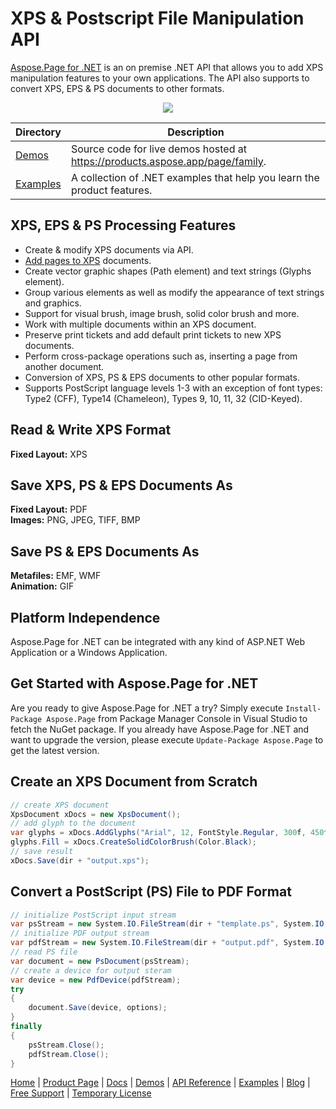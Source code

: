 
# XPS & Postscript File Manipulation API

[Aspose.Page for .NET](https://products.aspose.com/page/net) is an on premise .NET API that allows you to add XPS manipulation features to your own applications. The API also supports to convert XPS, EPS & PS documents to other formats.

<p align="center">

  <a title="Download complete Aspose.Page for .NET source code" href="https://github.com/aspose-page/Aspose.Page-for-.NET/archive/master.zip">
	<img src="https://raw.github.com/AsposeExamples/java-examples-dashboard/master/images/downloadZip-Button-Large.png" />
  </a>
</p>

Directory | Description
--------- | -----------
[Demos](Demos)  | Source code for live demos hosted at https://products.aspose.app/page/family.
[Examples](Examples)  | A collection of .NET examples that help you learn the product features.

## XPS, EPS & PS Processing Features

- Create & modify XPS documents via API.
- [Add pages to XPS](https://docs.aspose.com/page/net/add-pages-to-xps-document/) documents.
- Create vector graphic shapes (Path element) and text strings (Glyphs element).
- Group various elements as well as modify the appearance of text strings and graphics.
- Support for visual brush, image brush, solid color brush and more.
- Work with multiple documents within an XPS document.
- Preserve print tickets and  add default print tickets to new XPS documents.
- Perform cross-package operations such as, inserting a page from another document.
- Conversion of XPS, PS & EPS documents to other popular formats.
- Supports PostScript language levels 1-3 with an exception of font types: Type2 (CFF), Type14 (Chameleon), Types 9, 10, 11, 32 (CID-Keyed).

## Read & Write XPS Format

**Fixed Layout:** XPS

## Save XPS, PS & EPS Documents As

**Fixed Layout:** PDF\
**Images:** PNG, JPEG, TIFF, BMP

## Save PS & EPS Documents As

**Metafiles:** EMF, WMF\
**Animation:** GIF

## Platform Independence

Aspose.Page for .NET can be integrated with any kind of ASP.NET Web Application or a Windows Application.

## Get Started with Aspose.Page for .NET

Are you ready to give Aspose.Page for .NET a try? Simply execute `Install-Package Aspose.Page` from Package Manager Console in Visual Studio to fetch the NuGet package. If you already have Aspose.Page for .NET and want to upgrade the version, please execute `Update-Package Aspose.Page` to get the latest version.

## Create an XPS Document from Scratch

```csharp
// create XPS document
XpsDocument xDocs = new XpsDocument();
// add glyph to the document
var glyphs = xDocs.AddGlyphs("Arial", 12, FontStyle.Regular, 300f, 450f, "Hello World!");
glyphs.Fill = xDocs.CreateSolidColorBrush(Color.Black);
// save result
xDocs.Save(dir + "output.xps");
```

## Convert a PostScript (PS) File to PDF Format

```csharp
// initialize PostScript input stream
var psStream = new System.IO.FileStream(dir + "template.ps", System.IO.FileMode.Open, System.IO.FileAccess.Read);
// initialize PDF output stream
var pdfStream = new System.IO.FileStream(dir + "output.pdf", System.IO.FileMode.Create, System.IO.FileAccess.Write);
// read PS file
var document = new PsDocument(psStream);
// create a device for output steram
var device = new PdfDevice(pdfStream);
try
{
    document.Save(device, options);
}
finally
{
    psStream.Close();
    pdfStream.Close();
}
```

[Home](https://www.aspose.com/) | [Product Page](https://products.aspose.com/page/net) | [Docs](https://docs.aspose.com/page/net/) | [Demos](https://products.aspose.app/page/family) | [API Reference](https://apireference.aspose.com/page/net) | [Examples](https://github.com/aspose-page/Aspose.Page-for-.NET) | [Blog](https://blog.aspose.com/category/page/) | [Free Support](https://forum.aspose.com/c/page) |  [Temporary License](https://purchase.aspose.com/temporary-license)

